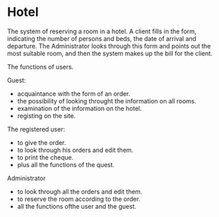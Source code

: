# Hotel
The system of reserving a room in a hotel. A client fills in the form, indicating the number of persons and beds, the date of arrival and departure. The Administrator looks through this form and points out the most suitable room, and then the system makes up the bill for the client.

The functions of users.

Guest:

 - acquaintance with the form of an order.
 - the possibility of looking throught the information on all rooms.
 - examination of the information on the hotel.
 - registing on the site.

The registered user: 

 - to give the order.
 - to look through his orders and edit them.
 - to print the cheque.
 - plus all the functions of the quest.

Administrator
 
 - to look through all the orders and edit them.
 - to reserve the room according to the order.
 - all the functions ofthe user and the guest. 
